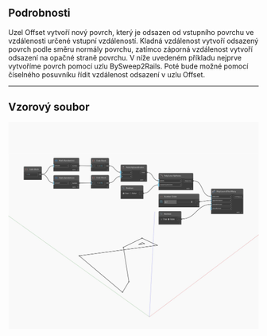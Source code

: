 ## Podrobnosti
Uzel Offset vytvoří nový povrch, který je odsazen od vstupního povrchu ve vzdálenosti určené vstupní vzdáleností. Kladná vzdálenost vytvoří odsazený povrch podle směru normály povrchu, zatímco záporná vzdálenost vytvoří odsazení na opačné straně povrchu. V níže uvedeném příkladu nejprve vytvoříme povrch pomocí uzlu BySweep2Rails. Poté bude možné pomocí číselného posuvníku řídit vzdálenost odsazení v uzlu Offset.
___
## Vzorový soubor

![Offset](./Autodesk.DesignScript.Geometry.Curve.Offset_img.jpg)

